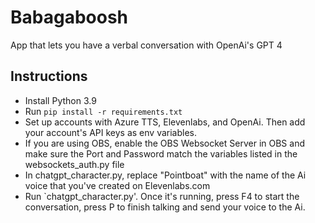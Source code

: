 # Babagaboosh
App that lets you have a verbal conversation with OpenAi's GPT 4

## Instructions
- Install Python 3.9
- Run `pip install -r requirements.txt`
- Set up accounts with Azure TTS, Elevenlabs, and OpenAi. Then add your account's API keys as env variables.
- If you are using OBS, enable the OBS Websocket Server in OBS and make sure the Port and Password match the variables listed in the websockets_auth.py file
- In chatgpt_character.py, replace "Pointboat" with the name of the Ai voice that you've created on Elevenlabs.com
- Run `chatgpt_character.py'. Once it's running, press F4 to start the conversation, press P to finish talking and send your voice to the Ai.
